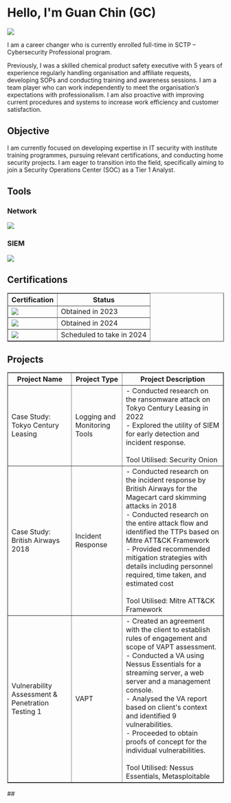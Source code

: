 # Hello, I'm Guan Chin (GC)
<a href="https://www.linkedin.com/in/gcteh"><img src="https://img.shields.io/badge/-LinkedIn-0072b1?&style=for-the-badge&logo=linkedin&logoColor=white" /></a>

I am a career changer who is currently enrolled full-time in SCTP – Cybersecurity Professional program.

Previously, I was a skilled chemical product safety executive with 5 years of experience regularly handling organisation and affiliate requests, developing SOPs and conducting training and awareness sessions. I am a team player who can work independently to meet the organisation’s expectations with professionalism. I am also proactive with improving current procedures and systems to increase work efficiency and customer satisfaction. 

## Objective
I am currently focused on developing expertise in IT security with institute training programmes, pursuing relevant certifications, and conducting home security projects. I am eager to transition into the field, specifically aiming to join a Security Operations Center (SOC) as a Tier 1 Analyst.

## Tools

### Network
<div>
    <img src="https://img.shields.io/badge/-Wireshark-1679A7?&style=for-the-badge&logo=Wireshark&logoColor=white" />
</div>

### SIEM
<div>
    <img src="https://img.shields.io/badge/-Security_Onion-0078D4?style=for-the-badge&logoColor=white" />
</div>

## Certifications

<table border="1">
  <tr>
    <th>Certification</th>
    <th>Status</th>
  </tr>
  <tr>
    <td><div>
<img src="https://img.shields.io/badge/-Certified_for_Cybersecurity-00AAFF?&style=for-the-badge&logo=ISC2&logoColor=white" />
</div></td>
    <td>Obtained in 2023</td>
  <tr>
    <td><div>
<img src="https://img.shields.io/badge/-Security%2B-FF0000?&style=for-the-badge&logo=CompTIA&logoColor=white" />
</div></td>
    <td>Obtained in 2024</td>
  </tr>
    <td><div>
<img src="https://img.shields.io/badge/-A%2B-FF0000?&style=for-the-badge&logo=CompTIA&logoColor=white" />
</div></td>
    <td>Scheduled to take in 2024</td>
  </tr>
</table>




## Projects
<table border="1">
  <tr>
    <th>Project Name</th>
    <th>Project Type</th>
    <th>Project Description</th>
  </tr>
  <tr>
    <td>Case Study: Tokyo Century Leasing</td>
    <td>Logging and Monitoring Tools</td>
    <td>- Conducted research on the ransomware attack on Tokyo Century Leasing in 2022<br />
        - Explored the utility of SIEM for early detection and incident response. <br />
        <br />
        Tool Utilised: Security Onion</td>
  </tr>
  <tr>
    <td>Case Study: British Airways 2018</td>
    <td>Incident Response</td>
    <td>- Conducted research on the incident response by British Airways for the Magecart card skimming attacks in 2018 <br />
        - Conducted research on the entire attack flow and identified the TTPs based on Mitre ATT&CK Framework <br />
        - Provided recommended mitigation strategies with details including personnel required, time taken, and estimated cost<br />
        <br />
        Tool Utilised: Mitre ATT&CK Framework
    </td>
  </tr>
  <tr>
    <td>Vulnerability Assessment & Penetration Testing 1</td>
    <td>VAPT</td>
    <td>- Created an agreement with the client to establish rules of engagement and scope of VAPT assessment. <br />
        - Conducted a VA using Nessus Essentials for a streaming server, a web server and a management console. <br />
        - Analysed the VA report based on client's context and identified 9 vulnerabilities. <br />
        - Proceeded to obtain proofs of concept for the individual vulnerabilities. <br />
    <br />
    Tool Utilised: Nessus Essentials, Metasploitable</td>
  </tr>
</table>
## 
